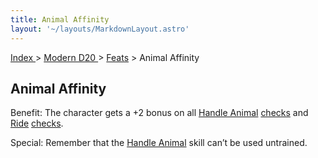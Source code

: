 ```yaml
---
title: Animal Affinity
layout: '~/layouts/MarkdownLayout.astro'
---
```


[ Index ](/) > [ Modern D20 ](/modern.d20.srd) > [Feats](/modern.d20.srd/feats) > Animal Affinity

## Animal Affinity

Benefit: The character gets a +2 bonus on all [Handle Animal](/modern.d20.srd/skills/handle.animal)
[checks](/modern.d20.srd/skills/skill.basics) and
[Ride](/modern.d20.srd/skills/ride)
[checks](/modern.d20.srd/skills/skill.basics).

Special: Remember that the [Handle Animal](/modern.d20.srd/skills/handle.animal) skill can’t be used untrained.

